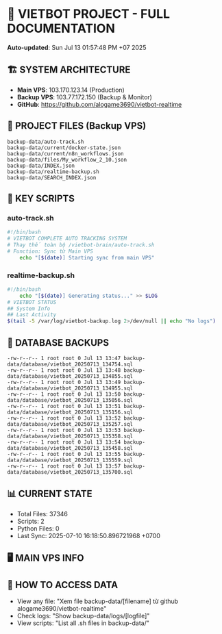 # 🤖 VIETBOT PROJECT - FULL DOCUMENTATION
**Auto-updated**: Sun Jul 13 01:57:48 PM +07 2025

## 🏗️ SYSTEM ARCHITECTURE
- **Main VPS**: 103.170.123.14 (Production)
- **Backup VPS**: 103.77.172.150 (Backup & Monitor)
- **GitHub**: https://github.com/alogame3690/vietbot-realtime

## 📁 PROJECT FILES (Backup VPS)
```
backup-data/auto-track.sh
backup-data/current/docker-state.json
backup-data/current/n8n_workflows.json
backup-data/files/My_workflow_2_10.json
backup-data/INDEX.json
backup-data/realtime-backup.sh
backup-data/SEARCH_INDEX.json
```

## 🔧 KEY SCRIPTS
### auto-track.sh
```bash
#!/bin/bash
# VIETBOT COMPLETE AUTO TRACKING SYSTEM
# Thay thế toàn bộ /vietbot-brain/auto-track.sh
# Function: Sync từ Main VPS
    echo "[$(date)] Starting sync from main VPS"
```
### realtime-backup.sh
```bash
#!/bin/bash
    echo "[$(date)] Generating status..." >> $LOG
# VIETBOT STATUS
## System Info
## Last Activity
$(tail -5 /var/log/vietbot-backup.log 2>/dev/null || echo "No logs")
```

## 💾 DATABASE BACKUPS
```
-rw-r--r-- 1 root root 0 Jul 13 13:47 backup-data/database/vietbot_20250713_134754.sql
-rw-r--r-- 1 root root 0 Jul 13 13:48 backup-data/database/vietbot_20250713_134855.sql
-rw-r--r-- 1 root root 0 Jul 13 13:49 backup-data/database/vietbot_20250713_134955.sql
-rw-r--r-- 1 root root 0 Jul 13 13:50 backup-data/database/vietbot_20250713_135056.sql
-rw-r--r-- 1 root root 0 Jul 13 13:51 backup-data/database/vietbot_20250713_135156.sql
-rw-r--r-- 1 root root 0 Jul 13 13:52 backup-data/database/vietbot_20250713_135257.sql
-rw-r--r-- 1 root root 0 Jul 13 13:53 backup-data/database/vietbot_20250713_135358.sql
-rw-r--r-- 1 root root 0 Jul 13 13:54 backup-data/database/vietbot_20250713_135458.sql
-rw-r--r-- 1 root root 0 Jul 13 13:55 backup-data/database/vietbot_20250713_135559.sql
-rw-r--r-- 1 root root 0 Jul 13 13:57 backup-data/database/vietbot_20250713_135700.sql
```

## 📊 CURRENT STATE
- Total Files: 37346
- Scripts: 2
- Python Files: 0
- Last Sync: 2025-07-10 16:18:50.896721968 +0700

## 🖥️ MAIN VPS INFO


## 🚨 HOW TO ACCESS DATA
- View any file: "Xem file backup-data/[filename] từ github alogame3690/vietbot-realtime"
- Check logs: "Show backup-data/logs/[logfile]"
- View scripts: "List all .sh files in backup-data/"
